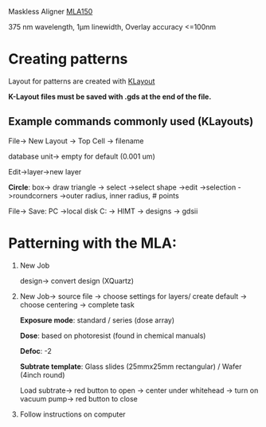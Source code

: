 Maskless Aligner [MLA150](https://heidelberg-instruments.com/product/mla150/) 

375 nm wavelength, 1µm linewidth, Overlay accuracy <=100nm

# Creating patterns
Layout for patterns are created with [KLayout](https://www.klayout.de/)

**K-Layout files must be saved with .gds at the end of the file.**

## Example commands commonly used (KLayouts)
  File-> New Layout -> Top Cell -> filename
  
  database unit-> empty for default (0.001 um)
  
  Edit->layer->new layer 
  
  **Circle**: box-> draw triangle -> select ->select shape ->edit ->selection ->roundcorners ->outer radius, inner radius, # points
  
  File-> Save: PC ->local disk C: -> HIMT -> designs -> gdsii
  
  
# Patterning with the MLA: 

1) New Job
   
    design-> convert design (XQuartz)
   
3) New Job-> source file -> choose settings for layers/ create default -> choose centering -> complete task

    **Exposure mode**: standard / series (dose array)

    **Dose**: based on photoresist (found in chemical manuals) 

    **Defoc**: -2

    **Subtrate template**: Glass slides (25mmx25mm rectangular) / Wafer (4inch round)

    Load subtrate-> red button to open -> center under whitehead -> turn on vacuum pump-> red button to close

4) Follow instructions on computer 
